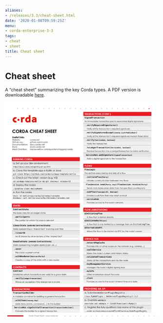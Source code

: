 ```yaml
---
aliases:
- /releases/3.3/cheat-sheet.html
date: '2020-01-08T09:59:25Z'
menu:
- corda-enterprise-3-3
tags:
- cheat
- sheet
title: Cheat sheet
---
```



# Cheat sheet

A “cheat sheet” summarizing the key Corda types. A PDF version is downloadable [here](_static/corda-cheat-sheet.pdf).

![cheatsheet](resources/cheatsheet.jpg "cheatsheet")

